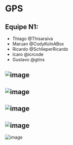 # GPS
## Equipe N1:
- Thiago @Thisaraiva
- Maruan @CodyKoInABox
- Ricardo @SchlieperRicardo
- Icaro @icrcode
- Gustavo @gtins




![image](https://github.com/user-attachments/assets/fc148228-8146-4652-b69b-4bfbe34316ed)
-----
![image](https://github.com/user-attachments/assets/c7cb8fcf-8886-4c5c-9df3-21fab531f541)
-----
![image](https://github.com/user-attachments/assets/f3744b18-0476-420a-b25e-fb75d82a43dd)
-----
![image](https://github.com/user-attachments/assets/d8c8e361-4109-4044-950c-b665ae2426c1)
-----
![image](https://github.com/user-attachments/assets/621b3973-e60c-4cfb-8511-4af7542dd374)


